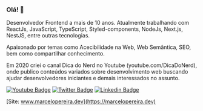 ### Olá! 👋

Desenvolvedor Frontend a mais de 10 anos. Atualmente trabalhando com ReactJs, JavaScript, TypeScript, Styled-components, NodeJs, Next.js, NestJS, entre outras tecnologias. 

Apaixonado por temas como Acecibilidade na Web, Web Semântica, SEO, bem como compartilhar conhecimento. 

Em 2020 criei o canal Dica do Nerd no Youtube (youtube.com/DicaDoNerd), onde publico conteúdos variados sobre desenvolvimento web buscando ajudar desenvolvedores iniciantes e demais interessados no assunto.

[![Youtube Badge](https://img.shields.io/badge/-Youtube-FF0000?style=flat-square&labelColor=FF0000&logo=youtube&logoColor=white&link=https://www.youtube.com/channel/UCjsX4DU9LnNYUC2366_wJkw?view_as=subscriber)](https://www.youtube.com/channel/UCjsX4DU9LnNYUC2366_wJkw?view_as=subscriber)
[![Twitter Badge](https://img.shields.io/badge/-Twitter-1ca0f1?style=flat-square&labelColor=1ca0f1&logo=twitter&logoColor=white&link=https://twitter.com/marcelopoars)](https://twitter.com/marcelopoars)
[![Linkedin Badge](https://img.shields.io/badge/-LinkedIn-blue?style=flat-square&logo=Linkedin&logoColor=white&link=https://www.linkedin.com/in/marcelopoars)](https://www.linkedin.com/in/marcelopoars)


[Site: www.marcelopereira.dev](https://marcelopereira.dev)
